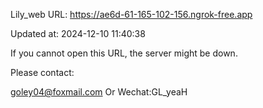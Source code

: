 Lily_web URL: https://ae6d-61-165-102-156.ngrok-free.app

Updated at: 2024-12-10 11:40:38

If you cannot open this URL, the server might be down.

Please contact: 

goley04@foxmail.com Or Wechat:GL_yeaH